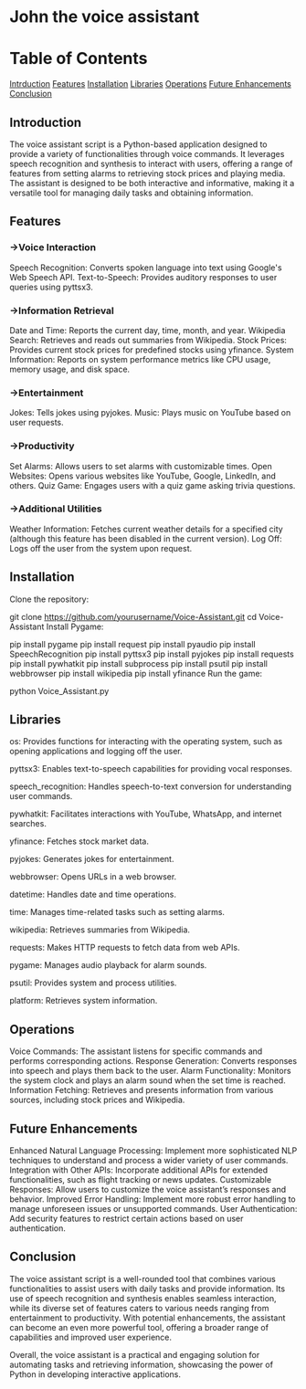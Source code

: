 # John the voice assistant
# Table of Contents
[Intrduction](Introduction)
[Features](Features)
[Installation](Installation)
[Libraries](Libraries)
[Operations](Operations)
[Future Enhancements](FutureEnhancements)
[Conclusion](Conclusion)
## Introduction
The voice assistant script is a Python-based application designed to provide a variety of functionalities through voice commands. It leverages speech recognition and synthesis to interact with users, offering a range of features from setting alarms to retrieving stock prices and playing media. The assistant is designed to be both interactive and informative, making it a versatile tool for managing daily tasks and obtaining information.

## Features
### ->Voice Interaction
Speech Recognition: Converts spoken language into text using Google's Web Speech API. Text-to-Speech: Provides auditory responses to user queries using pyttsx3.

### ->Information Retrieval
Date and Time: Reports the current day, time, month, and year. Wikipedia Search: Retrieves and reads out summaries from Wikipedia. Stock Prices: Provides current stock prices for predefined stocks using yfinance. System Information: Reports on system performance metrics like CPU usage, memory usage, and disk space.

### ->Entertainment
Jokes: Tells jokes using pyjokes. Music: Plays music on YouTube based on user requests.

### ->Productivity
Set Alarms: Allows users to set alarms with customizable times. Open Websites: Opens various websites like YouTube, Google, LinkedIn, and others. Quiz Game: Engages users with a quiz game asking trivia questions.

### ->Additional Utilities
Weather Information: Fetches current weather details for a specified city (although this feature has been disabled in the current version). Log Off: Logs off the user from the system upon request.

## Installation
Clone the repository:

git clone https://github.com/yourusername/Voice-Assistant.git
cd Voice-Assistant
Install Pygame:

pip install pygame
pip install request
pip install pyaudio
pip install SpeechRecognition
pip install pyttsx3
pip install pyjokes
pip install requests
pip install pywhatkit
pip install subprocess
pip install psutil
pip install webbrowser
pip install wikipedia
pip install yfinance
Run the game:

python Voice_Assistant.py
## Libraries
os: Provides functions for interacting with the operating system, such as opening applications and logging off the user.

pyttsx3: Enables text-to-speech capabilities for providing vocal responses.

speech_recognition: Handles speech-to-text conversion for understanding user commands.

pywhatkit: Facilitates interactions with YouTube, WhatsApp, and internet searches.

yfinance: Fetches stock market data.

pyjokes: Generates jokes for entertainment.

webbrowser: Opens URLs in a web browser.

datetime: Handles date and time operations.

time: Manages time-related tasks such as setting alarms.

wikipedia: Retrieves summaries from Wikipedia.

requests: Makes HTTP requests to fetch data from web APIs.

pygame: Manages audio playback for alarm sounds.

psutil: Provides system and process utilities.

platform: Retrieves system information.

## Operations
Voice Commands: The assistant listens for specific commands and performs corresponding actions. Response Generation: Converts responses into speech and plays them back to the user. Alarm Functionality: Monitors the system clock and plays an alarm sound when the set time is reached. Information Fetching: Retrieves and presents information from various sources, including stock prices and Wikipedia.

## Future Enhancements
Enhanced Natural Language Processing: Implement more sophisticated NLP techniques to understand and process a wider variety of user commands. Integration with Other APIs: Incorporate additional APIs for extended functionalities, such as flight tracking or news updates. Customizable Responses: Allow users to customize the voice assistant’s responses and behavior. Improved Error Handling: Implement more robust error handling to manage unforeseen issues or unsupported commands. User Authentication: Add security features to restrict certain actions based on user authentication.

## Conclusion
The voice assistant script is a well-rounded tool that combines various functionalities to assist users with daily tasks and provide information. Its use of speech recognition and synthesis enables seamless interaction, while its diverse set of features caters to various needs ranging from entertainment to productivity. With potential enhancements, the assistant can become an even more powerful tool, offering a broader range of capabilities and improved user experience.

Overall, the voice assistant is a practical and engaging solution for automating tasks and retrieving information, showcasing the power of Python in developing interactive applications.
